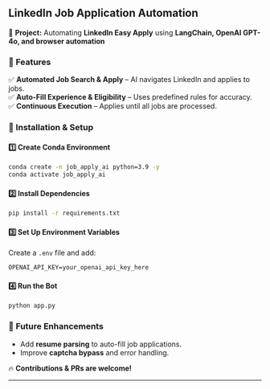 
## **LinkedIn Job Application Automation**  

📌 **Project:** Automating **LinkedIn Easy Apply** using **LangChain, OpenAI GPT-4o, and browser automation**  

### **🚀 Features**  
✅ **Automated Job Search & Apply** – AI navigates LinkedIn and applies to jobs.  
✅ **Auto-Fill Experience & Eligibility** – Uses predefined rules for accuracy.  
✅ **Continuous Execution** – Applies until all jobs are processed.  

### **📌 Installation & Setup**  

#### **1️⃣ Create Conda Environment**  
```bash
conda create -n job_apply_ai python=3.9 -y
conda activate job_apply_ai
```

#### **2️⃣ Install Dependencies**  
```bash
pip install -r requirements.txt
```

#### **3️⃣ Set Up Environment Variables**  
Create a `.env` file and add:  
```plaintext
OPENAI_API_KEY=your_openai_api_key_here
```

#### **4️⃣ Run the Bot**  
```bash
python app.py
```

### **🔗 Future Enhancements**  
- Add **resume parsing** to auto-fill job applications.  
- Improve **captcha bypass** and error handling.  

🔥 **Contributions & PRs are welcome!**  

---

